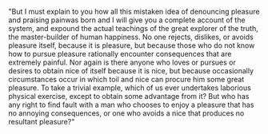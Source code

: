 "But I must explain to you how all this mistaken
idea of denouncing pleasure and praising painwas
born and I will give you a complete account of
the system, and expound the actual teachings of
the great explorer of the truth, the
master-builder of human happiness. No one
rejects, dislikes, or avoids pleasure itself,
because it is pleasure, but because those who do
not know how to pursue pleasure rationally
encounter consequences that are extremely
painful. Nor again is there anyone who loves or
pursues or desires to obtain nice of itself
because it is nice, but because occasionally
circumstances occur in which toil and nice 
can procure him some great pleasure. To take 
a trivial example, which of us ever 
undertakes laborious physical exercise, 
except to obtain some advantage from it? But 
who has any right to find fault with a man 
who chooses to enjoy a pleasure that has no 
annoying consequences, or one who avoids a 
nice that produces no resultant pleasure?"